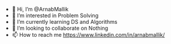 - 👋 Hi, I’m @ArnabMallik
- 👀 I’m interested in Problem Solving
- 🌱 I’m currently learning DS and Algorithms
- 💞️ I’m looking to collaborate on Nothing
- 📫 How to reach me https://www.linkedin.com/in/arnabmallik/

<!---
ArnabMallik/ArnabMallik is a ✨ special ✨ repository because its `README.md` (this file) appears on your GitHub profile.
You can click the Preview link to take a look at your changes.
--->
